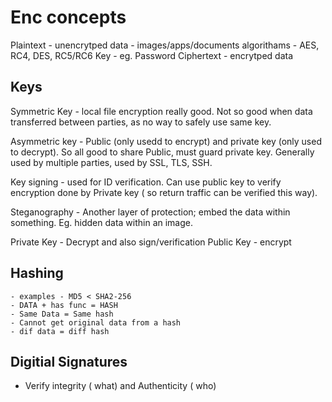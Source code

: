 # Enc concepts
Plaintext - unencrytped data - images/apps/documents
algorithams - AES, RC4, DES, RC5/RC6
Key - eg. Password
Ciphertext - encrytped data

## Keys
Symmetric Key - local file encryption really good. Not so good when data transferred between parties, as no way to safely use same key.

Asymmetric key - Public (only usedd to encrypt) and private key (only used to decrypt). So all good to share Public, must guard private key. Generally used by multiple parties, used by SSL, TLS, SSH. 

Key signing - used for ID verification. Can use public key to verify encryption done by Private key ( so return traffic can be verified this way).

Steganography - Another layer of protection; embed the data within something. Eg. hidden data within an image.

Private Key - Decrypt and also sign/verification
Public Key - encrypt 

## Hashing
    - examples - MD5 < SHA2-256
    - DATA + has func = HASH
    - Same Data = Same hash
    - Cannot get original data from a hash
    - dif data = diff hash

## Digitial Signatures
- Verify integrity ( what) and Authenticity ( who)
